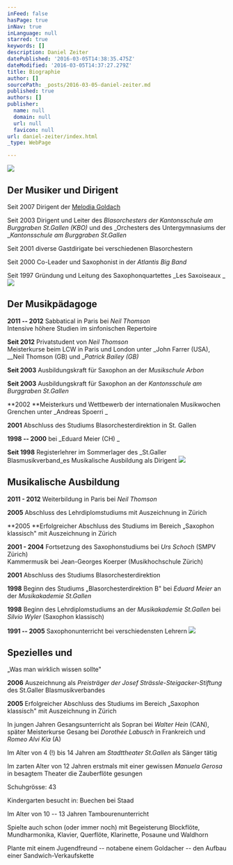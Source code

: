 ```yaml
---
inFeed: false
hasPage: true
inNav: true
inLanguage: null
starred: true
keywords: []
description: Daniel Zeiter
datePublished: '2016-03-05T14:38:35.475Z'
dateModified: '2016-03-05T14:37:27.279Z'
title: Biographie
author: []
sourcePath: _posts/2016-03-05-daniel-zeiter.md
published: true
authors: []
publisher:
  name: null
  domain: null
  url: null
  favicon: null
url: daniel-zeiter/index.html
_type: WebPage

---
```

![](https://s3-us-west-2.amazonaws.com/the-grid-img/p/65bf03fa4afdc51ffd577d0f52e1cad3c3a9edef.jpg)

## Der Musiker und Dirigent

Seit 2007 Dirigent der [Melodia Goldach][0]

Seit 2003 Dirigent und Leiter des _Blasorchesters der Kantonsschule am Burggraben St.Gallen (KBO)_ und des _Orchesters des Untergymnasiums der __Kantonsschule am Burggraben St.Gallen_

Seit 2001 diverse Gastdirigate bei verschiedenen Blasorchestern 

Seit 2000 Co-Leader und Saxophonist in der _Atlantis Big Band_

Seit 1997 Gründung und Leitung des Saxophonquartettes _Les Saxoiseaux _
![](https://s3-us-west-2.amazonaws.com/the-grid-img/p/4fa882a98306fa89768e9dfab469dedfb05c4092.jpg)

## Der Musikpädagoge

**2011 -- 2012** Sabbatical in Paris bei _Neil Thomson_  
Intensive höhere Studien im sinfonischen Repertoire

**Seit 2012** Privatstudent von _Neil Thomson_  
Meisterkurse beim LCW in Paris und London unter _John Farrer (USA), __Neil Thomson (GB) und __Patrick Bailey (GB)_

**Seit 2003** Ausbildungskraft für Saxophon an der _Musikschule Arbon_

**Seit 2003** Ausbildungskraft für Saxophon an der _Kantonsschule am Burggraben St.Gallen_

**2002 **Meisterkurs und Wettbewerb der internationalen Musikwochen Grenchen unter _Andreas Spoerri _

**2001** Abschluss des Studiums Blasorchesterdirektion in St. Gallen

**1998 -- 2000** bei _Eduard Meier (CH) _

**Seit 1998** Registerlehrer im Sommerlager des _St.Galler Blasmusikverband_es Musikalische Ausbildung als Dirigent
![](https://the-grid-user-content.s3-us-west-2.amazonaws.com/82f6f95b-762a-4693-ba56-aae1d10ad6f2.jpg)

## Musikalische Ausbildung

**2011 - 2012** Weiterbildung in Paris bei _Neil Thomson_

**2005** Abschluss des Lehrdiplomstudiums mit Auszeichnung in Zürich

**2005 **Erfolgreicher Abschluss des Studiums im Bereich „Saxophon klassisch" mit Auszeichnung in Zürich

**2001 - 2004** Fortsetzung des Saxophonstudiums bei _Urs Schoch_ (SMPV Zürich)  
Kammermusik bei Jean-Georges Koerper (Musikhochschule Zürich)

**2001** Abschluss des Studiums Blasorchesterdirektion

**1998** Beginn des Studiums „Blasorchesterdirektion B" bei _Eduard Meier_ an der _Musikakademie St.Gallen_

**1998** Beginn des Lehrdiplomstudiums an der _Musikakademie St.Gallen_ bei _Silvio Wyler_ (Saxophon klassisch)

**1991 -- 2005** Saxophonunterricht bei verschiedensten Lehrern
![](https://s3-us-west-2.amazonaws.com/the-grid-img/p/200388db9d0bcd44c36dc6a19b5c8b6ffeaa909e.jpg)

## Spezielles und   
„Was man wirklich wissen sollte" 

**2006** Auszeichnung als _Preisträger der Josef Strässle-Steigacker-Stiftung_ des St.Galler Blasmusikverbandes

**2005** Erfolgreicher Abschluss des Studiums im Bereich „Saxophon klassisch" mit Auszeichnung in Zürich

In jungen Jahren Gesangsunterricht als Sopran bei _Walter Hein_ (CAN), später Meisterkurse Gesang bei _Dorothée Labusch_ in Frankreich und _Romeo Alvi Kia_ (A) 

Im Alter von 4 (!) bis 14 Jahren am _Stadttheater St.Gallen_ als Sänger tätig 

Im zarten Alter von 12 Jahren erstmals mit einer gewissen _Manuela Gerosa_ in besagtem Theater die Zauberflöte gesungen 

Schuhgrösse: 43 

Kindergarten besucht in: Buechen bei Staad 

Im Alter von 10 -- 13 Jahren Tambourenunterricht 

Spielte auch schon (oder immer noch) mit Begeisterung Blockflöte, Mundharmonika, Klavier, Querflöte, Klarinette, Posaune und Waldhorn 

Plante mit einem Jugendfreund -- notabene einem Goldacher -- den Aufbau einer Sandwich-Verkaufskette

[0]: http://www.melodia.ch/